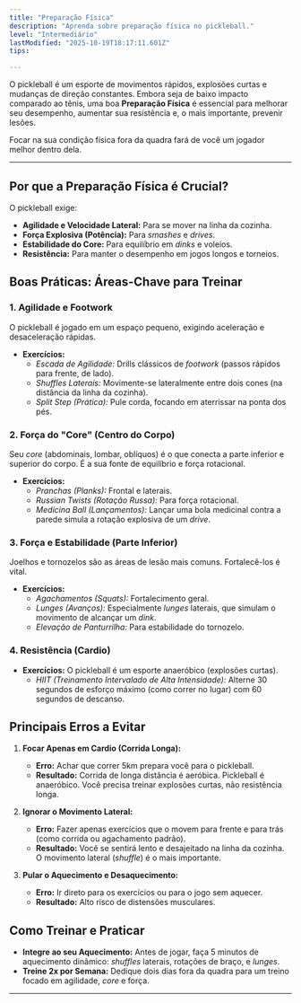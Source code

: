 ```yaml
---
title: "Preparação Física"
description: "Aprenda sobre preparação física no pickleball."
level: "Intermediário"
lastModified: "2025-10-19T18:17:11.601Z"
tips:

---
```


O pickleball é um esporte de movimentos rápidos, explosões curtas e mudanças de direção constantes. Embora seja de baixo impacto comparado ao tênis, uma boa **Preparação Física** é essencial para melhorar seu desempenho, aumentar sua resistência e, o mais importante, prevenir lesões.

Focar na sua condição física fora da quadra fará de você um jogador melhor dentro dela.

---

## Por que a Preparação Física é Crucial?

O pickleball exige:
* **Agilidade e Velocidade Lateral:** Para se mover na linha da cozinha.
* **Força Explosiva (Potência):** Para *smashes* e *drives*.
* **Estabilidade do Core:** Para equilíbrio em *dinks* e voleios.
* **Resistência:** Para manter o desempenho em jogos longos e torneios.

## Boas Práticas: Áreas-Chave para Treinar

### 1. Agilidade e Footwork
O pickleball é jogado em um espaço pequeno, exigindo aceleração e desaceleração rápidas.
* **Exercícios:**
    * *Escada de Agilidade:* Drills clássicos de *footwork* (passos rápidos para frente, de lado).
    * *Shuffles Laterais:* Movimente-se lateralmente entre dois cones (na distância da linha da cozinha).
    * *Split Step (Prática):* Pule corda, focando em aterrissar na ponta dos pés.

### 2. Força do "Core" (Centro do Corpo)
Seu *core* (abdominais, lombar, oblíquos) é o que conecta a parte inferior e superior do corpo. É a sua fonte de equilíbrio e força rotacional.
* **Exercícios:**
    * *Pranchas (Planks):* Frontal e laterais.
    * *Russian Twists (Rotação Russa):* Para força rotacional.
    * *Medicina Ball (Lançamentos):* Lançar uma bola medicinal contra a parede simula a rotação explosiva de um *drive*.

### 3. Força e Estabilidade (Parte Inferior)
Joelhos e tornozelos são as áreas de lesão mais comuns. Fortalecê-los é vital.
* **Exercícios:**
    * *Agachamentos (Squats):* Fortalecimento geral.
    * *Lunges (Avanços):* Especialmente *lunges* laterais, que simulam o movimento de alcançar um *dink*.
    * *Elevação de Panturrilha:* Para estabilidade do tornozelo.

### 4. Resistência (Cardio)
* **Exercícios:** O pickleball é um esporte anaeróbico (explosões curtas).
    * *HIIT (Treinamento Intervalado de Alta Intensidade):* Alterne 30 segundos de esforço máximo (como correr no lugar) com 60 segundos de descanso.

## Principais Erros a Evitar

1.  **Focar Apenas em Cardio (Corrida Longa):**
    * **Erro:** Achar que correr 5km prepara você para o pickleball.
    * **Resultado:** Corrida de longa distância é aeróbica. Pickleball é anaeróbico. Você precisa treinar explosões curtas, não resistência longa.

2.  **Ignorar o Movimento Lateral:**
    * **Erro:** Fazer apenas exercícios que o movem para frente e para trás (como corrida ou agachamento padrão).
    * **Resultado:** Você se sentirá lento e desajeitado na linha da cozinha. O movimento lateral (*shuffle*) é o mais importante.

3.  **Pular o Aquecimento e Desaquecimento:**
    * **Erro:** Ir direto para os exercícios ou para o jogo sem aquecer.
    * **Resultado:** Alto risco de distensões musculares.

## Como Treinar e Praticar

* **Integre ao seu Aquecimento:** Antes de jogar, faça 5 minutos de aquecimento dinâmico: *shuffles* laterais, rotações de braço, e *lunges*.
* **Treine 2x por Semana:** Dedique dois dias fora da quadra para um treino focado em agilidade, *core* e força.

---